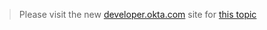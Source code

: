 > Please visit the new [developer.okta.com](http://developer.okta.com/docs) site for [this topic](http://developer.okta.com/docs/endpoints/events.html)
